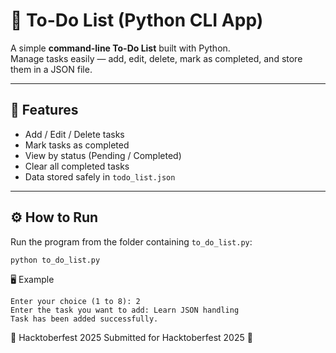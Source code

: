 # 📝 To-Do List (Python CLI App)

A simple **command-line To-Do List** built with Python.  
Manage tasks easily — add, edit, delete, mark as completed, and store them in a JSON file.

---

## 🚀 Features

- Add / Edit / Delete tasks  
- Mark tasks as completed  
- View by status (Pending / Completed)  
- Clear all completed tasks  
- Data stored safely in `todo_list.json`

---

## ⚙️ How to Run

Run the program from the folder containing `to_do_list.py`:

```bash
python to_do_list.py
```

🖥️ Example
```
Enter your choice (1 to 8): 2
Enter the task you want to add: Learn JSON handling
Task has been added successfully.
```

🎯 Hacktoberfest 2025
Submitted for Hacktoberfest 2025 🎉